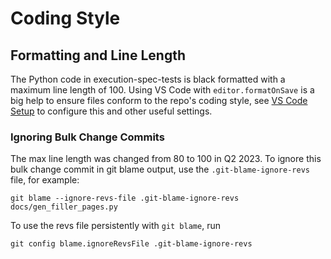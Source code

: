 # Coding Style

## Formatting and Line Length

The Python code in execution-spec-tests is black formatted with a maximum line length of 100. Using VS Code with `editor.formatOnSave` is a big help to ensure files conform to the repo's coding style, see [VS Code Setup](../getting_started/setup_vs_code.md) to configure this and other useful settings.

### Ignoring Bulk Change Commits

The max line length was changed from 80 to 100 in Q2 2023. To ignore this bulk change commit in git blame output, use the `.git-blame-ignore-revs` file, for example:

```console
git blame --ignore-revs-file .git-blame-ignore-revs docs/gen_filler_pages.py
```

To use the revs file persistently with `git blame`, run

```console
git config blame.ignoreRevsFile .git-blame-ignore-revs
```
